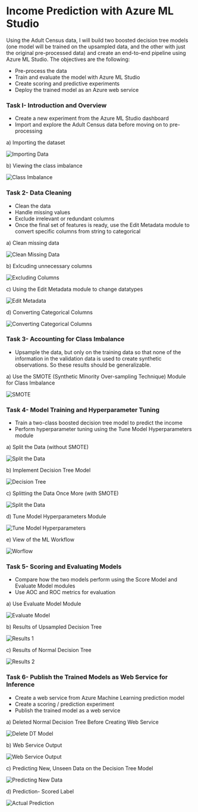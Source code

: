 # Income Prediction with Azure ML Studio

Using the Adult Census data, I will build two boosted decision tree models (one model will be trained on the upsampled data, and the other with just the original pre-processed data) and create an end-to-end pipeline using Azure ML Studio. The objectives are the following:

- Pre-process the data
- Train and evaluate the model with Azure ML Studio
- Create scoring and predictive experiments
- Deploy the trained model as an Azure web service

### Task I- Introduction and Overview

- Create a new experiment from the Azure ML Studio dashboard
- Import and explore the Adult Census data before moving on to pre-processing

a) Importing the dataset

![Importing Data](images/Data-1.png)

b) Viewing the class imbalance

![Class Imbalance](images/Class-Imbalance-2.png)

### Task 2- Data Cleaning

- Clean the data
- Handle missing values
- Exclude irrelevant or redundant columns
- Once the final set of features is ready, use the Edit Metadata module to convert specific columns from string to categorical

a) Clean missing data

![Clean Missing Data](images/Clean-Missing-Data-3.png)

b) Exlcuding unnecessary columns

![Excluding Columns](images/Excluding-Columns-4.png)

c) Using the Edit Metadata module to change datatypes

![Edit Metadata](images/Edit-Metadata-5.png)

d) Converting Categorical Columns

![Converting Categorical Columns](images/Converting-Cat-Columns-6.png)

### Task 3- Accounting for Class Imbalance

- Upsample the data, but only on the training data so that none of the information in the validation data is used to create synthetic observations. So these results should be generalizable.

a) Use the SMOTE (Synthetic Minority Over-sampling Technique) Module for Class Imbalance

![SMOTE](images/Smote-7.png)

### Task 4- Model Training and Hyperparameter Tuning

- Train a two-class boosted decision tree model to predict the income
- Perform hyperparameter tuning using the Tune Model Hyperparameters module

a) Split the Data (without SMOTE)

![Split the Data](images/Split-Data-8.png)

b) Implement Decision Tree Model

![Decision Tree](images/Decision-Tree-9.png)

c) Splitting the Data Once More (with SMOTE)

![Split the Data](images/Split-Data-10.png)

d) Tune Model Hyperparameters Module

![Tune Model Hyperparameters](images/Tune-Model-11.png)

e) View of the ML Workflow

![Worflow](images/Worflow-12.png)

### Task 5- Scoring and Evaluating Models

- Compare how the two models perform using the Score Model and Evaluate Model modules
- Use AOC and ROC metrics for evaluation

a) Use Evaluate Model Module 

![Evaluate Model](images/Score-Evaluate-Model-13.png)

b) Results of Upsampled Decision Tree

![Results 1](images/Results-14.png)

c) Results of Normal Decision Tree

![Results 2](images/Results-15.png)

### Task 6- Publish the Trained Models as Web Service for Inference

- Create a web service from Azure Machine Learning prediction model
- Create a scoring / prediction experiment
- Publish the trained model as a web service

a) Deleted Normal Decision Tree Before Creating Web Service

![Delete DT Model](images/Deleted-Normal-DT-16.png)

b) Web Service Output

![Web Service Output](images/Web-Service-Output-17.png)

c) Predicting New, Unseen Data on the Decision Tree Model

![Predicting New Data](images/New-Data-Prediction-18.png)

d) Prediction- Scored Label

![Actual Prediction](images/Model-Prediction-19.png)
